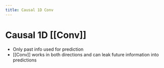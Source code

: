 ```yaml
---
title: Causal 1D Conv
---
```


# Causal 1D [[Conv]]
- Only past info used for prediction
- [[Conv]] works in both directions and can leak future information into predictions


























